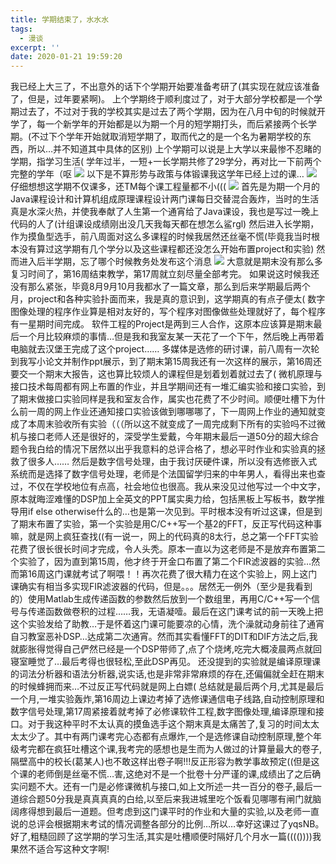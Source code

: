 ```yaml
---
title: 学期结束了，水水水
tags:
  - 漫谈
excerpt: ''
date: 2020-01-21 19:59:20
---
```


我已经上大三了，不出意外的话下个学期开始要准备考研了(其实现在就应该准备了，但是，过年要紧啊)。 上个学期终于顺利度过了，对于大部分学校都是一个学期过去了，不过对于我的学校其实是过去了两个学期，因为在八月中旬的时候就开学了，每一个新学年的开始都是以为期一个月的短学期打头，而后紧接两个长学期。(不过下个学年开始就取消短学期了，取而代之的是一个名为暑期学校的东西，所以…并不知道其中具体的区别) 上个学期可以说是上大学以来最惨不忍睹的学期，指学习生活( 学年过半，一短+一长学期共修了29学分，再对比一下前两个完整的学年（呕 ![](http://www.feiyuyu.net/wp-content/uploads/2020/01/223006.png) 以下是不算形势与政策与体锻课我这学年已经上过的课… ![](http://www.feiyuyu.net/wp-content/uploads/2020/01/222753.png) 仔细想想这学期不仅课多，还TM每个课工程量都不小((( ![](http://www.feiyuyu.net/wp-content/uploads/2020/01/CAADBQADEwADfL1tC7AJIZmMHqO9FgQ-2.png) 首先是为期一个月的Java课程设计和计算机组成原理课程设计两门课每日交替混合轰炸，当时的生活真是水深火热，并使我奉献了人生第一个通宵给了Java课设，我也是写过一晚上代码的人了(计组课设成绩刚出没几天我每天都在想怎么鲨rgl) 然后进入长学期，作为摸鱼型选手，前八周面对这么多课程的时候我居然还丝毫不慌(毕竟我当时根本没有算过这学期有几个学分以及这些课程都还没怎么开始布置project和实验) 然而进入后半学期，忘了哪个时候教务处发布这个消息 ![](http://www.feiyuyu.net/wp-content/uploads/2020/01/20200121230458.png) 大意就是期末没有那么多复习时间了，第16周结束教学，第17周就立刻尽量全部考完。 如果说这时候我还没有那么紧张，毕竟8月9月10月我都水了一篇文章，那么到后来学期最后两个月，project和各种实验扑面而来，我是真的意识到，这学期真的有点子便太( 数字图像处理的程序作业算是相对友好的，写个程序对图像做些处理就好了，每个程序有一星期时间完成。 软件工程的Project是两到三人合作，这原本应该算是期末最后一个月比较麻烦的事情…但是我和我室友某一天花了一个下午，然后晚上再带着电脑就去汉堡王完成了这个project…… 多媒体是选修的研讨课，前八周有一次轮到我写小论文并制作ppt展示，到了期末第15周我还有一次这样的展示，第16周还要交一个期末大报告，这也算比较烦人的课程但是划着划着就过去了( 微机原理与接口技术每周都有网上布置的作业，并且学期间还有一堆汇编实验和接口实验，到了期末做接口实验同样是我和室友合作，属实也花费了不少时间。顺便吐槽下为什么前一周的网上作业还通知接口实验该做到哪哪哪了，下一周网上作业的通知就变成了本周末验收所有实验（（（所以这不就变成了一周完成剩下所有的实验吗不过微机与接口老师人还是很好的，深受学生爱戴，今年期末最后一道50分的超大综合题令我白给的情况下居然以出乎我意料的总评合格了，想必平时作业和实验真的拯救了很多人…… 然后是数字信号处理，由于我讨厌硬件课，所以没有选修嵌入式系统而是选择了数字信号处理，老师是个法国留学归来的中年男人，看得出来也查过，不仅在学校地位有点高，社会地位也很高。我从来没见过他写过一个中文字，原本就晦涩难懂的DSP加上全英文的PPT属实奥力给，包括黑板上写板书，数学推导用if else otherwise什么的…也是第一次见到。平时根本没有听过这课，但是到了期末布置了实验，第一个实验是用C/C++写一个基2的FFT，反正写代码这种事嘛，就是网上疯狂查找((有一说一，网上的代码真的8太行，总之第一个FFT实验花费了很长很长时间才完成，令人头秃。原本一直以为这老师是不是放弃布置第二个实验了，因为直到第15周，他才终于开金口布置了第二个FIR滤波器的实验…然而第16周这门课就考试了啊喂！！再次花费了很大精力在这个实验上，网上这门课确实有相当多实现FIR滤波器的代码，但是。。。居然无一例外（至少是我看到的）使用Matlab生成传递函数的参数然后放到一个数组里，再用C/C++写一个信号与传递函数做卷积的过程……我，无语凝噎。最后在这门课考试的前一天晚上把这个实验发给了助教…于是怀着这门课可能要凉的心情，洗个澡就动身前往了通宵自习教室恶补DSP…达成第二次通宵。然而其实看懂FFT的DIT和DIF方法之后,我就膨胀得觉得自己俨然已经是一个DSP带师了,点了个烧烤,吃完大概凌晨两点就回寝室睡觉了…最后考得也很轻松,至此DSP再见。 还没提到的实验就是编译原理课的词法分析器和语法分析器,说实话,也是非常非常麻烦的存在,还偏偏就全赶在期末的时候蜂拥而来…不过反正写代码就是网上白嫖( 总结就是最后两个月,尤其是最后一个月,一堆实验轰炸,第16周边上课边考掉了选修课通信电子线路,自动控制原理和数字信号处理,第17周紧接着就考掉了必修课软件工程,数字图像处理,编译原理和接口。对于我这种平时不太认真的摸鱼选手这个期末真是太痛苦了,复习的时间太太太太少了。其中有两门课考完心态都有点爆炸,一个是选修课自动控制原理,整个年级考完都在疯狂吐槽这个课,我考完的感想也是生而为人做过的计算量最大的卷子,隔壁高中的校长(葛某人)也不敢这样出卷子啊!!!反正形容为教学事故预定((但是这个课的老师倒是丝毫不慌…害,这绝对不是一个批卷十分严谨的课,成绩出了之后确实问题不大。还有一门是必修课微机与接口,如上文所述一共一百分的卷子,最后一道综合题50分我是真真真真的白给,以至后来我进城里吃个饭看见哪哪有闸门就脑阔疼得想到最后一道题。但考虑到这门课平时的作业和大量的实验,以及老师一直说的总评会根据期末考试的情况调整各部分的比例…所以…幸好这课过了yqsNB。 好了,粗糙回顾了这学期的学习生活,其实是吐槽顺便时隔好几个月水一篇(((())))我果然不适合写这种文字啊!
